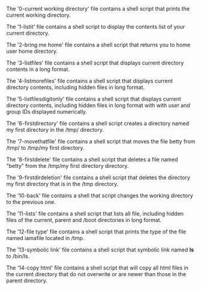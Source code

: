 The '0-current working directory' file contains a shell script that prints the current working directory.

The '1-listit' file contains a shell script to display the contents list of your current directory.

The '2-bring me home' file contains a shell script that returns you to home user home directory.

The '3-listfiles' file contains a shell script that displays current directory contents in a long format.

The '4-listmorefiles' file contains a shell script that displays current directory contents, including hidden files in long format.

The '5-listfilesdigitonly' file contains a shell script that displays current directory contents, including hidden files in long format with with user and group IDs displayed numerically.

The '6-firstdirectory' file contains a shell script creates a directory named my first directory in the /tmp/ directory.

The '7-movethatfile' file contains a shell script that moves the file betty from /tmp/ to /tmp/my first directory.

The '8-firstdelete' file contains a shell script that deletes a file named "betty" from the /tmp/my first directory directory.

The '9-firstdirdeletion' file contains a shell script that deletes the directory my first directory that is in the /tmp directory.

The '10-back' file contains a shell that script changes the working directory to the previous one.

The '11-lists' file contains a shell script that lists all file, including hidden files of the current, parent and /boot directories in long format.

The '12-file type' file contains a shell script that prints the type of the file named iamafile located in /tmp.

The '13-symbolic link' file contains a shell script that symbolic link named __ls__ to /bin/ls.

The '14-copy html' file contains a shell script that will copy all html files in the current directory that do not overwrite or are newer than those in the parent directory.

